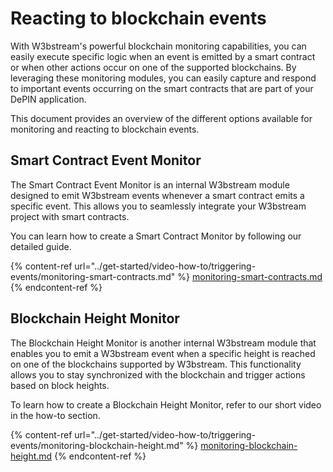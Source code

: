 # Reacting to blockchain events

With W3bstream's powerful blockchain monitoring capabilities, you can easily execute specific logic when an event is emitted by a smart contract or when other actions occur on one of the supported blockchains. By leveraging these monitoring modules, you can easily capture and respond to important events occurring on the smart contracts that are part of your DePIN application.

This document provides an overview of the different options available for monitoring and reacting to blockchain events.

## Smart Contract Event Monitor&#x20;

The Smart Contract Event Monitor is an internal W3bstream module designed to emit W3bstream events whenever a smart contract emits a specific event. This allows you to seamlessly integrate your W3bstream project with smart contracts.

&#x20;You can learn how to create a Smart Contract Monitor by following our detailed guide.

{% content-ref url="../get-started/video-how-to/triggering-events/monitoring-smart-contracts.md" %}
[monitoring-smart-contracts.md](../get-started/video-how-to/triggering-events/monitoring-smart-contracts.md)
{% endcontent-ref %}

## Blockchain Height Monitor

The Blockchain Height Monitor is another internal W3bstream module that enables you to emit a W3bstream event when a specific height is reached on one of the blockchains supported by W3bstream. This functionality allows you to stay synchronized with the blockchain and trigger actions based on block heights.&#x20;

To learn how to create a Blockchain Height Monitor, refer to our short video in the how-to section.

{% content-ref url="../get-started/video-how-to/triggering-events/monitoring-blockchain-height.md" %}
[monitoring-blockchain-height.md](../get-started/video-how-to/triggering-events/monitoring-blockchain-height.md)
{% endcontent-ref %}
